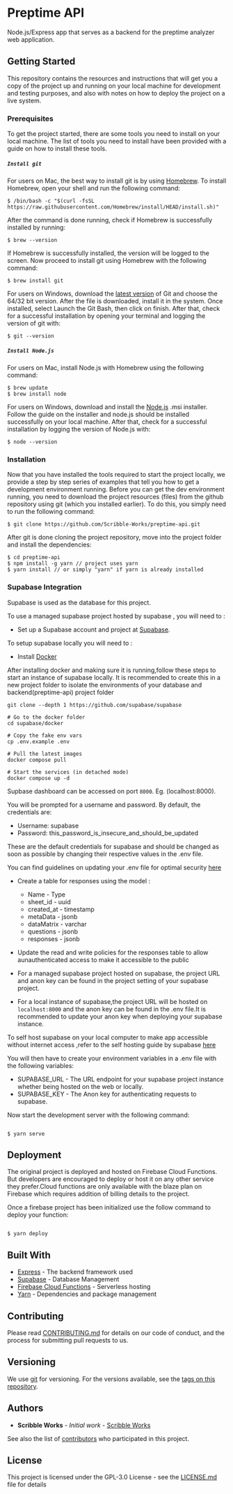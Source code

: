 # Preptime API

Node.js/Express app that serves as a backend for the preptime analyzer web application.

## Getting Started

This repository contains the resources and instructions that will get you a copy of the project up and running on your local machine for development and testing purposes, and also with notes on how to deploy the project on a live system.

### Prerequisites

To get the project started, there are some tools you need to install on your local machine. The list of tools you need to install have been provided with a guide on how to install these tools.

##### `Install git`

For users on Mac, the best way to install git is by using [Homebrew](https://brew.sh/). To install Homebrew, open your shell and run the following command:

```
$ /bin/bash -c "$(curl -fsSL https://raw.githubusercontent.com/Homebrew/install/HEAD/install.sh)"
```

After the command is done running, check if Homebrew is successfully installed by running:

```
$ brew --version
```

If Homebrew is successfully installed, the version will be logged to the screen. Now proceed to install git using Homebrew with the following command:

```
$ brew install git
```

For users on Windows, download the [latest version](https://git-scm.com/downloads) of Git and choose the 64/32 bit version. After the file is downloaded, install it in the system. Once installed, select Launch the Git Bash, then click on finish. After that, check for a successful installation by opening your terminal and logging the version of git with:

```
$ git --version
```

##### `Install Node.js`

For users on Mac, install Node.js with Homebrew using the following command:

```
$ brew update
$ brew install node
```

For users on Windows, download and install the [Node.js](https://nodejs.org/en/download/) .msi installer. Follow the guide on the installer and node.js should be installed successfully on your local machine. After that, check for a successful installation by logging the version of Node.js with:

```
$ node --version
```

### Installation

Now that you have installed the tools required to start the project locally, we provide a step by step series of examples that tell you how to get a development environment running. Before you can get the dev environment running, you need to download the project resources (files) from the github repository using git (which you installed earlier). To do this, you simply need to run the following command:

```
$ git clone https://github.com/Scribble-Works/preptime-api.git
```

After git is done cloning the project repository, move into the project folder and install the dependencies:

```
$ cd preptime-api
$ npm install -g yarn // project uses yarn
$ yarn install // or simply "yarn" if yarn is already installed

```

### Supabase Integration

Supabase is used as the database for this project.

To use a managed supabase project hosted by supabase , you will need to :

- Set up a Supabase account and project at [Supabase](https://supabase.com).

To setup supabase locally you will need to :

- Install [Docker](https://www.docker.com/)

After installing docker and making sure it is running,follow these steps to start an instance of supabase locally.
It is recommended to create this in a new project folder to isolate the environments of your database and backend(preptime-api) project folder

```
git clone --depth 1 https://github.com/supabase/supabase

# Go to the docker folder
cd supabase/docker

# Copy the fake env vars
cp .env.example .env

# Pull the latest images
docker compose pull

# Start the services (in detached mode)
docker compose up -d

```

Supbase dashboard can be accessed on port `8000`. Eg. (localhost:8000).

You will be prompted for a username and password. By default, the credentials are:

- Username: supabase
- Password: this_password_is_insecure_and_should_be_updated

These are the default credentials for supabase and should be changed as soon as possible by changing their respective values in the .env file.

You can find guidelines on updating your .env file for optimal security [here](https://supabase.com/docs/guides/self-hosting/docker#dashboard-authentication)

- Create a table for responses using the model :

  - Name - Type
  - sheet_id - uuid
  - created_at - timestamp
  - metaData - jsonb
  - dataMatrix - varchar
  - questions - jsonb
  - responses - jsonb

- Update the read and write policies for the responses table to allow aunauthenticated access to make it accessible to the public

- For a managed supabase project hosted on supabase, the project URL and anon key can be found in the project setting of your supabase project.

- For a local instance of supabase,the project URL will be hosted on `localhost:8000` and the anon key can be found in the .env file.It is recommended to update your anon key when deploying your supabase instance.

To self host supabase on your local computer to make app accessible without internet access ,refer to the self hosting guide by supabase [here](https://supabase.com/docs/guides/self-hosting)

You will then have to create your environment variables in a .env file with the following variables:

- SUPABASE_URL - The URL endpoint for your supabase project instance whether being hosted on the web or locally.
- SUPABASE_KEY - The Anon key for authenticating requests to supabase.

Now start the development server with the following command:

```

$ yarn serve

```

## Deployment

The original project is deployed and hosted on Firebase Cloud Functions. But developers are encouraged to deploy or host it on any other service they prefer.Cloud functions are only available with the blaze plan on Firebase which requires addition of billing details to the project.

Once a firebase project has been initialized use the follow command to deploy your function:

```

$ yarn deploy

```

## Built With

- [Express](https://expressjs.com/) - The backend framework used
- [Supabase](https://supabase.com/database) - Database Management
- [Firebase Cloud Functions](https://firebase.google.com/docs/functions) - Serverless hosting
- [Yarn](https://yarnpkg.com/) - Dependencies and package management

## Contributing

Please read [CONTRIBUTING.md](https://github.com/Scribble-Works/preptime-api/blob/main/Contributing.md) for details on our code of conduct, and the process for submitting pull requests to us.

## Versioning

We use [git](https://git-scm.com/) for versioning. For the versions available, see the [tags on this repository](https://github.com/Scribble-Works/project/tags).

## Authors

- **Scribble Works** - _Initial work_ - [Scribble Works](https://github.com/Scribble-Works)

See also the list of [contributors](https://github.com/Scribble-Works/preptime-analytics/graphs/contributors) who participated in this project.

## License

This project is licensed under the GPL-3.0 License - see the [LICENSE.md](LICENSE.md) file for details

```

```
